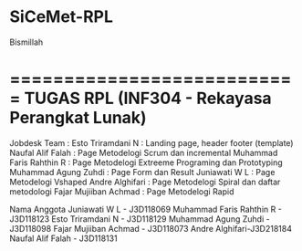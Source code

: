 # SiCeMet-RPL

Bismillah


===========================
	TUGAS RPL (INF304 - Rekayasa Perangkat Lunak)
===========================
Jobdesk Team :
Esto Triramdani N 		: Landing page, header footer (template)
Naufal Alif Falah		: Page Metodelogi Scrum dan incremental
Muhammad Faris Rahthin R	: Page Metodelogi Extreeme Programing dan Prototyping
Muhammad Agung Zuhdi	: Page Form dan Result
Juniawati W L 		: Page Metodelogi Vshaped
Andre Alghifari		: Page Metodelogi Spiral dan daftar metodologi
Fajar Mujiiban Achmad		: Page Metodelogi Rapid


Nama Anggota
Juniawati W L - J3D118069
Muhammad Faris Rahthin R - J3D118123
Esto Triramdani N - J3D118129
Muhammad Agung Zuhdi - J3D118098
Fajar Mujiiban Achmad - J3D118073
Andre Alghifari-J3D218184
Naufal Alif Falah - J3D118131

